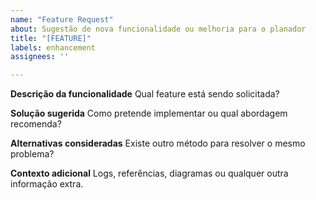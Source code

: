 ```yaml
---
name: "Feature Request"
about: Sugestão de nova funcionalidade ou melhoria para o planador
title: "[FEATURE]"
labels: enhancement
assignees: ''

---
```


**Descrição da funcionalidade**
Qual feature está sendo solicitada?

**Solução sugerida**
Como pretende implementar ou qual abordagem recomenda?

**Alternativas consideradas**
Existe outro método para resolver o mesmo problema?

**Contexto adicional**
Logs, referências, diagramas ou qualquer outra informação extra.
